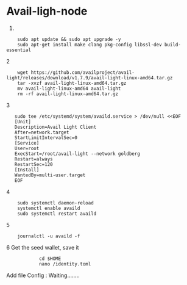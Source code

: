 # Avail-ligh-node

1.

        sudo apt update && sudo apt upgrade -y
        sudo apt-get install make clang pkg-config libssl-dev build-essential

2 

        wget https://github.com/availproject/avail-light/releases/download/v1.7.9/avail-light-linux-amd64.tar.gz
        tar -xvzf avail-light-linux-amd64.tar.gz
        mv avail-light-linux-amd64 avail-light
        rm -rf avail-light-linux-amd64.tar.gz

3 

       sudo tee /etc/systemd/system/availd.service > /dev/null <<EOF
       [Unit]
       Description=Avail Light Client
       After=network.target
       StartLimitIntervalSec=0
       [Service]
       User=root
       ExecStart=/root/avail-light --network goldberg
       Restart=always
       RestartSec=120
       [Install]
       WantedBy=multi-user.target
       EOF


4  

        sudo systemctl daemon-reload
        systemctl enable availd
        sudo systemctl restart availd

5 

        journalctl -u availd -f

6  Get the seed wallet, save it

                cd $HOME
                nano /identity.toml

                
Add file Config : Waiting........
